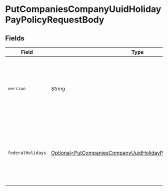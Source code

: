 # PutCompaniesCompanyUuidHolidayPayPolicyRequestBody


## Fields

| Field                                                                                                                                                             | Type                                                                                                                                                              | Required                                                                                                                                                          | Description                                                                                                                                                       |
| ----------------------------------------------------------------------------------------------------------------------------------------------------------------- | ----------------------------------------------------------------------------------------------------------------------------------------------------------------- | ----------------------------------------------------------------------------------------------------------------------------------------------------------------- | ----------------------------------------------------------------------------------------------------------------------------------------------------------------- |
| `version`                                                                                                                                                         | *String*                                                                                                                                                          | :heavy_check_mark:                                                                                                                                                | The current version of the object. See the [versioning guide](https://docs.gusto.com/embedded-payroll/docs/idempotency) for information on how to use this field. |
| `federalHolidays`                                                                                                                                                 | [Optional\<PutCompaniesCompanyUuidHolidayPayPolicyFederalHolidays>](../../models/operations/PutCompaniesCompanyUuidHolidayPayPolicyFederalHolidays.md)            | :heavy_minus_sign:                                                                                                                                                | An object containing federal holiday objects, each containing a boolean selected property.                                                                        |